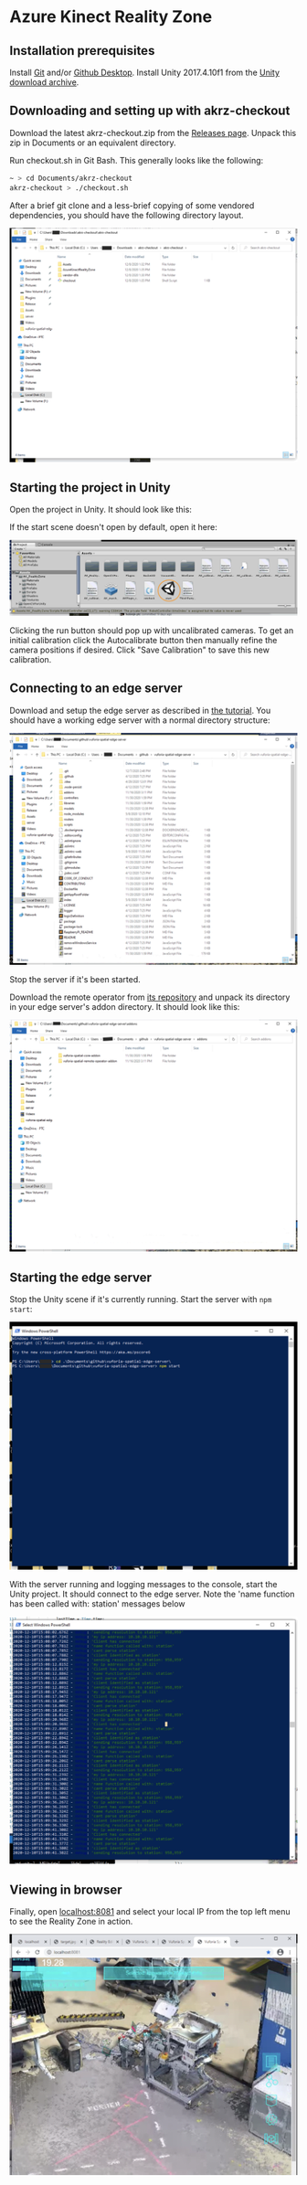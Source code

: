 # Azure Kinect Reality Zone

## Installation prerequisites
Install [Git](https://git-scm.com/downloads) and/or [Github
Desktop](https://desktop.github.com/). Install Unity 2017.4.10f1 from the
[Unity download archive](https://unity3d.com/get-unity/download/archive).

## Downloading and setting up with akrz-checkout

Download the latest akrz-checkout.zip from the [Releases
page](https://github.com/ptcrealitylab/AzureKinectRealityZone/releases). Unpack
this zip in Documents or an equivalent directory.

Run checkout.sh in Git Bash. This generally looks like the following:

```bash
~ > cd Documents/akrz-checkout
akrz-checkout > ./checkout.sh
```

After a brief git clone and a less-brief copying of some vendored dependencies,
you should have the following directory layout.

![akrz-checkout directory layout](doc/akrz-checkout-directory-layout.png)

## Starting the project in Unity

Open the project in Unity. It should look like this:

If the start scene doesn't open by default, open it here:

![start scene location](doc/start-scene-in-unity.png)

Clicking the run button should pop up with uncalibrated cameras. To get an
initial calibration click the Autocalibrate button then manually refine the
camera positions if desired. Click "Save Calibration" to save this new
calibration.

## Connecting to an edge server

Download and setup the edge server as described in [the
tutorial](https://spatialtoolbox.vuforia.com/docs/use/connect-to-the-physical-world/install-on-windows).
You should have a working edge server with a normal directory structure:

![edge server layout](doc/edge-server-layout.png)

Stop the server if it's been started.

Download the remote operator from [its
repository](https://github.com/ptcrealitylab/vuforia-spatial-remote-operator-addon/)
and unpack its directory
in your edge server's addon directory. It should look like this:

![edge server addons](doc/remote-operator-addon.png)

## Starting the edge server

Stop the Unity scene if it's currently running. Start the server with `npm start`:

![npm start](doc/npm-start.png)

With the server running and logging messages to the console, start the Unity
project. It should connect to the edge server. Note the 'name function has been
called with: station' messages below

![logging after connection](doc/logging-after-connection.png)

## Viewing in browser

Finally, open [localhost:8081](http://localhost:8081) and select your local IP from the top left menu to see the Reality Zone in action.

![browser view](doc/browser-view.png)
